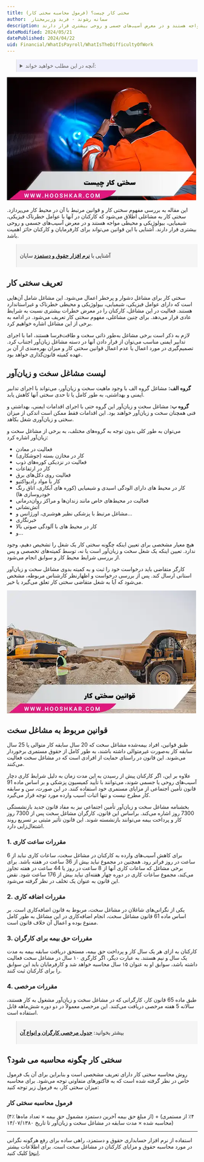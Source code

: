 ```yaml
---
title: سختی کار چیست؟ (فرمول محاسبه سختی کار)
author:  سمانه رشوند - فربد وزیرمختار
description: سختی کار به مشاغلی اطلاق می‌شود که کارکنان در آنها با عوامل خطرناک فیزیکی، شیمیایی، بیولوژیکی و محیطی مواجه هستند و در معرض آسیب‌های جسمی و روحی بیشتری قرار دارند.
dateModified: 2024/05/21
datePublished: 2024/04/22
uid: Financial/WhatIsPayroll/WhatIsTheDifficultyOfWork
---
```


<blockquote style="background-color:#eeeefc; padding:0.5rem">
<details>
  <summary>آنچه در این مطلب خواهید خواند:</summary>
  <ul>
    <li>تعریف سختی کار</li>
    <li>لیست مشاغل سخت و زیان‌آور</li>
    <li>قوانین مربوط به مشاغل سخت</li>
    <li>مقررات ساعت کاری</li>
    <li>مقررات اضافه‌کاری</li>
    <li>مقررات حق بیمه برای کارگران</li>
    <li>مقررات مرخصی</li>
    <li>سختی کار چگونه محاسبه می شود؟</li>
  </ul>
</details>
</blockquote>

![سختی کار و مشاغل سخت](./Images/HardWork.webp)

این مقاله به بررسی مفهوم سختی کار و قوانین مرتبط با آن در محیط کار می‌پردازد. سختی کار به مشاغلی اطلاق می‌شود که کارکنان در آنها با عوامل خطرناک فیزیکی، شیمیایی، بیولوژیکی و محیطی مواجه هستند و در معرض آسیب‌های جسمی و روحی بیشتری قرار دارند.
 آشنایی با این قوانین می‌تواند برای کارفرمایان و کارکنان حائز اهمیت باشد.


<blockquote style="background-color:#f5f5f5; padding:0.5rem">
<p><strong>آشنایی با <a href="https://www.hooshkar.com/Software/Sayan/Module/Payroll" target="_blank">نرم افزار حقوق و دستمزد</a> سایان</strong></p></blockquote>


## تعریف سختی کار

سختی کار برای مشاغل دشوار و پرخطر اعمال می‌شود. این مشاغل شامل آن‌هایی است که دارای عوامل فیزیکی، شیمیایی، بیولوژیکی و محیطی خطرناک و غیراستاندارد هستند. فعالیت در این مشاغل، کارکنان را در معرض خطرات بیشتری نسبت به شرایط عادی قرار می‌دهد. برای چنین مشاغلی، مفهوم سختی کار تعریف می‌شود.
در ادامه به برخی از این مشاغل اشاره خواهیم کرد.

لازم به ذکر است برخی مشاغل به‌طور ذاتی سخت و طاقت‌فرسا هستند، اما با اجرای تدابیر ایمنی مناسب می‌توان از قرار دادن آنها در دسته مشاغل زیان‌آور اجتناب کرد. تصمیم‌گیری در مورد اعمال یا عدم اعمال قوانین سختی کار و میزان بهره‌مندی از آن بر عهده کمیته قانون‌گذاری خواهد بود.

## لیست مشاغل سخت و زیان‌آور
**گروه الف:** مشاغل گروه الف با وجود ماهیت سخت و زیان‌آور، می‌تواند با اجرای تدابیر ایمنی و بهداشتی، به طور کامل یا تا حدی سختی آنها کاهش یابد.

**گروه ب:** مشاغل سخت و زیان‌آور این گروه حتی با اجرای اقدامات ایمنی، بهداشتی و فنی همچنان سخت و زیان‌آور خواهند بود. این اقدامات فقط ممکن است اندکی از میزان سختی و زیان‌آوری شغل بکاهد.

می‌توان به طور کلی بدون توجه به گروه‌های مختلف، به برخی از مشاغل سخت و زیان‌آور اشاره کرد:

-	فعالیت در معادن
-	کار در مخازن بسته (جوشکاری)
-	فعالیت در نزدیکی کوره‌های ذوب
-	کار در ارتفاعات
-	فعالیت روی دکل‌های برق
-	کار با مواد رادیواکتیو
- کار در محیط های دارای الودگی اسیدی و شیمیایی (کوره های آبکاری، اتاق رنگ خودروسازی ها)
-	فعالیت در محیط‌های خاص مانند زندان‌ها و مراکز روان‌درمانی
-	آتش‌نشانی
- مشاغل مرتبط با پزشکی نظیر هوشبری، اورژانس و...
-	خبرنگاری
- کار در محیط های با آلودگی صوتی بالا
- و...

هیچ معیار مشخصی برای تعیین اینکه چگونه سختی کار یک شغل را تشخیص دهیم، وجود ندارد. تعیین اینکه یک شغل سخت و زیان‌آور است یا نه، توسط کمیته‌های تخصصی و پس از بررسی شرایط محیط کار و سوابق انجام می‌شود. 

کارگر متقاضی باید درخواست خود را ثبت و به کمیته بدوی مشاغل سخت و زیان‌آور استانی ارسال کند. پس از بررسی درخواست و اظهارنظر کارشناس مربوطه، مشخص می‌شود که آیا به شغل متقاضی سختی کار تعلق می‌گیرد یا خیر.

![قوانین مربوط به مشاغل دارای سختی کار](./Images/HardWorkRules.webp)

## قوانین مربوط به مشاغل سخت 
طبق قوانین، افراد بیمه‌شده مشاغل سخت که 20 سال سابقه کار متوالی یا 25 سال سابقه کار به‌صورت غیرمتوالی داشته باشند، به طور کامل از حقوق مستمری برخوردار می‌شوند. این قانون در راستای حمایت از افرادی است که در مشاغل سخت فعالیت می‌کنند. 

علاوه بر این، اگر کارکنان پیش از رسیدن به این مدت زمان به دلیل شرایط کاری دچار آسیب‌های روحی یا جسمی شوند، می‌توانند با تأیید کمیسیون پزشکی و بر اساس ماده 91 قانون تأمین اجتماعی از مزایای مستمری خود استفاده کنند. در این صورت، سن و سابقه کار مطرح نیست و تنها اثبات آسیب وارده مورد توجه قرار می‌گیرد.

بخشنامه مشاغل سخت و زیان‌آور تأمین اجتماعی نیز به مفاد قانون جدید بازنشستگی 7300 روز اشاره می‌کند. براساس این قانون، کارگران مشاغل سخت پس از 7300 روز کار و پرداخت بیمه می‌توانند بازنشسته شوند. این قانون تأثیر مثبتی بر تسریع روند اشتغال‌زایی دارد.

### 1. مقررات ساعت کاری
برای کاهش آسیب‌های وارده به کارکنان در مشاغل سخت، ساعات کاری نباید از 6 ساعت در روز فراتر رود. همچنین در مجموع نباید بیش از 36 ساعت در هفته باشد.
برای برخی مشاغل که ساعات کاری آنها از 8 ساعت در روز یا 44 ساعت در هفته تجاوز می‌کند، مجموع ساعات کاری در دوره چهار هفته‌ای نباید بیش از 176 ساعت شود. نقض این قانون به عنوان یک تخلف در نظر گرفته می‌شود.

### 2. مقررات اضافه کاری
یکی از نگرانی‌های شاغلان در مشاغل سخت، مربوط به قانون اضافه‌کاری است. بر اساس ماده 61 قانون مشاغل سخت، انجام اضافه‌کاری در این مشاغل به طور کامل ممنوع بوده و اعمال آن خلاف قانون است.

### 3. مقررات حق بیمه برای کارگران
کارکنان به ازای هر یک سال کار و پرداخت حق بیمه، مستحق دریافت سابقه بیمه به مدت یک سال و نیم هستند. به عبارت دیگر، اگر کارگری ۱۰ سال در مشاغل سخت فعالیت داشته باشد، سوابق او به عنوان ۱۵ سال محاسبه خواهد شد و کارفرمایان باید این سوابق را برای کارکنان ثبت کنند.

### 4. مقررات مرخصی 
طبق ماده 65 قانون کار، کارگرانی که در مشاغل سخت و زیان‌آور مشغول به کار هستند، سالانه 5 هفته مرخصی دریافت می‌کنند. این مرخصی معمولاً در دو دوره شش‌ماهه قابل استفاده است.

<blockquote style="background-color:#f5f5f5; padding:0.5rem">
<p><strong>بیشتر بخوانید: <a href="https://www.hooshkar.com/Wiki/Payroll/TypesOfLeaves" target="_blank">جدول مرخصی کارگران و انواع آن</a></strong></p></blockquote>

## سختی کار چگونه محاسبه می شود؟ 
روش محاسبه سختی کار دارای تعریف مشخصی است و بنابراین برای آن یک فرمول خاص در نظر گرفته شده است که به فاکتورهای متفاوتی توجه می‌شود. برای محاسبه میزان سختی کار، به فرمول زیر توجه کنید:

### فرمول محاسبه سختی کار

(۴٪ از مبلغ حق بیمه آخرین دستمزد مشمول حق بیمه × تعداد ماه‌ها) + (۴٪ از مستمری محاسبه شده × مدت سابقه در مشاغل سخت و زیان‌آور تا تاریخ ۱۴/۰۷/۱۳۸۰)

---
استفاده از نرم‌ افزار حسابداری حقوق و دستمزد، راهی ساده برای رفع هرگونه نگرانی در مورد محاسبه حقوق و مزایای کارکنان در مشاغل سخت است. برای اطلاعات بیشتر <a href="https://www.hooshkar.com" target="_blank">اینجا</a> کلیک کنید.